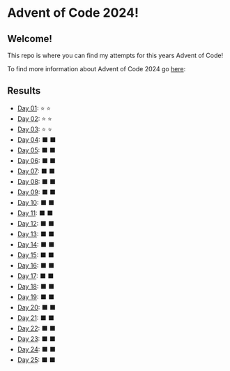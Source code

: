 # Advent of Code 2024!
## Welcome!
This repo is where you can find my attempts for this years Advent of Code!

To find more information about Advent of Code 2024 go [here](https://adventofcode.com/2024/about):

## Results
- [Day 01](src/Day_01.py): :star: :star:
- [Day 02](src/Day_02.py): :star: :star:
- [Day 03](src/Day_03.py): :star: :star:
- [Day 04](): :black_large_square: :black_large_square:
- [Day 05](): :black_large_square: :black_large_square:
- [Day 06](): :black_large_square: :black_large_square:
- [Day 07](): :black_large_square: :black_large_square:
- [Day 08](): :black_large_square: :black_large_square:
- [Day 09](): :black_large_square: :black_large_square:
- [Day 10](): :black_large_square: :black_large_square:
- [Day 11](): :black_large_square: :black_large_square:
- [Day 12](): :black_large_square: :black_large_square:
- [Day 13](): :black_large_square: :black_large_square:
- [Day 14](): :black_large_square: :black_large_square:
- [Day 15](): :black_large_square: :black_large_square:
- [Day 16](): :black_large_square: :black_large_square:
- [Day 17](): :black_large_square: :black_large_square:
- [Day 18](): :black_large_square: :black_large_square:
- [Day 19](): :black_large_square: :black_large_square:
- [Day 20](): :black_large_square: :black_large_square:
- [Day 21](): :black_large_square: :black_large_square:
- [Day 22](): :black_large_square: :black_large_square:
- [Day 23](): :black_large_square: :black_large_square:
- [Day 24](): :black_large_square: :black_large_square:
- [Day 25](): :black_large_square: :black_large_square:
